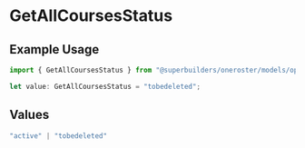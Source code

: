 # GetAllCoursesStatus

## Example Usage

```typescript
import { GetAllCoursesStatus } from "@superbuilders/oneroster/models/operations";

let value: GetAllCoursesStatus = "tobedeleted";
```

## Values

```typescript
"active" | "tobedeleted"
```